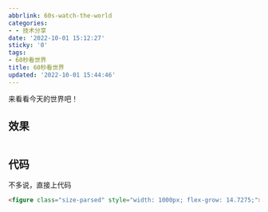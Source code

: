 ```yaml
---
abbrlink: 60s-watch-the-world
categories:
- - 技术分享
date: '2022-10-01 15:12:27'
sticky: '0'
tags:
- 60秒看世界
title: 60秒看世界
updated: '2022-10-01 15:44:46'
---
```

来看看今天的世界吧！

<!-- more -->


## 效果

<figure class="size-parsed" style="flex-grow: 14.7275;"><a class="lazyload-container lightbox" no-pjax="" data-fancybox="gallery" data-caption="" href="https://v2.alapi.cn/api/zaobao?token=VcbCAmjoymZ73PhR&format=image" target="_blank" style="padding-top: 339.5%;"><img class="lazy loaded" src="https://v2.alapi.cn/api/zaobao?token=VcbCAmjoymZ73PhR&format=image" alt="" data-ll-status="loaded"> </a></figure>

## 代码

不多说，直接上代码

```html
<figure class="size-parsed" style="width: 1000px; flex-grow: 14.7275;"><a class="lazyload-container lightbox" no-pjax="" data-fancybox="gallery" data-caption="" href="https://v2.alapi.cn/api/zaobao?token=VcbCAmjoymZ73PhR&format=image" target="_blank" style="padding-top: 339.5%;"><img class="lazy loaded" src="https://v2.alapi.cn/api/zaobao?token=VcbCAmjoymZ73PhR&format=image" alt="" data-ll-status="loaded"> </a></figure>
```
